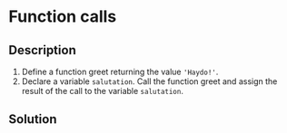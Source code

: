 # Function calls

## Description

1. Define a function greet returning the value ```'Haydo!'```.
2. Declare a variable ```salutation```. Call the function greet and assign the result of the call to the variable ```salutation```.

## Solution
